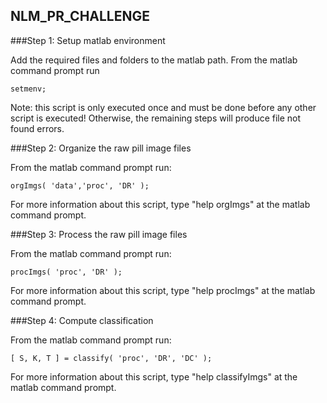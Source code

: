## NLM_PR_CHALLENGE


###Step 1: Setup matlab environment

Add the required files and folders to the matlab path. From the matlab command prompt run
```
setmenv;
```
Note: this script is only executed once and must be done before any other script is executed! Otherwise, the remaining steps will produce file not found errors.

###Step 2: Organize the raw pill image files

From the matlab command prompt run:
```
orgImgs( 'data','proc', 'DR' );
```
For more information about this script, type "help orgImgs" at the matlab command prompt.

###Step 3: Process the raw pill image files

From the matlab command prompt run:
```
procImgs( 'proc', 'DR' );
```
For more information about this script, type "help procImgs" at the matlab command prompt.

###Step 4: Compute classification

From the matlab command prompt run:
```
[ S, K, T ] = classify( 'proc', 'DR', 'DC' );
```
For more information about this script, type "help classifyImgs" at the matlab command prompt.
